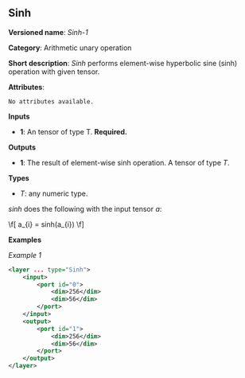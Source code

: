 ## Sinh <a name="Sinh"></a>

**Versioned name**: *Sinh-1*

**Category**: Arithmetic unary operation 

**Short description**: *Sinh* performs element-wise hyperbolic sine (sinh) operation with given tensor.

**Attributes**:

    No attributes available.

**Inputs**

* **1**: An tensor of type T. **Required.**

**Outputs**

* **1**: The result of element-wise sinh operation. A tensor of type *T*.

**Types**

* *T*: any numeric type.

*sinh* does the following with the input tensor *a*:

\f[
a_{i} = sinh(a_{i})
\f]

**Examples**

*Example 1*

```xml
<layer ... type="Sinh">
    <input>
        <port id="0">
            <dim>256</dim>
            <dim>56</dim>
        </port>
    </input>
    <output>
        <port id="1">
            <dim>256</dim>
            <dim>56</dim>
        </port>
    </output>
</layer>
```

